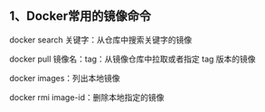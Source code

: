 ## 1、Docker常用的镜像命令

docker search 关键字：从仓库中搜索关键字的镜像

docker pull 镜像名：tag：从镜像仓库中拉取或者指定 tag 版本的镜像

docker images：列出本地镜像

docker rmi image-id：删除本地指定的镜像


